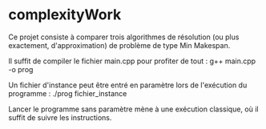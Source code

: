 # complexityWork
Ce projet consiste à comparer trois algorithmes de résolution (ou plus exactement, d'approximation) de problème de type Min Makespan.

Il suffit de compiler le fichier main.cpp pour profiter de tout :
g++ main.cpp -o prog

Un fichier d'instance peut être entré en paramètre lors de l'exécution du programme :
./prog fichier_instance

Lancer le programme sans paramètre mène à une exécution classique, où il suffit de suivre les instructions.

